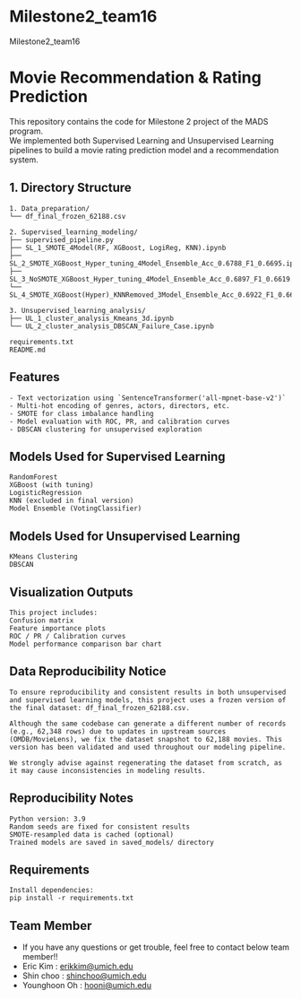# Milestone2_team16
Milestone2_team16


# Movie Recommendation & Rating Prediction

This repository contains the code for Milestone 2 project of the MADS program.  
We implemented both Supervised Learning and Unsupervised Learning pipelines to build a movie rating prediction model and a recommendation system.

## 1. Directory Structure
```
1. Data_preparation/
└── df_final_frozen_62188.csv

2. Supervised_learning_modeling/
├── supervised_pipeline.py
├── SL_1_SMOTE_4Model(RF, XGBoost, LogiReg, KNN).ipynb
├── SL_2_SMOTE_XGBoost_Hyper_tuning_4Model_Ensemble_Acc_0.6788_F1_0.6695.ipynb
├── SL_3_NoSMOTE_XGBoost_Hyper_tuning_4Model_Ensemble_Acc_0.6897_F1_0.6619.ipynb
└── SL_4_SMOTE_XGBoost(Hyper)_KNNRemoved_3Model_Ensemble_Acc_0.6922_F1_0.6677.ipynb

3. Unsupervised_learning_analysis/
├── UL_1_cluster_analysis_Kmeans_3d.ipynb
└── UL_2_cluster_analysis_DBSCAN_Failure_Case.ipynb

requirements.txt
README.md
```

## Features
```
- Text vectorization using `SentenceTransformer('all-mpnet-base-v2')`
- Multi-hot encoding of genres, actors, directors, etc.
- SMOTE for class imbalance handling
- Model evaluation with ROC, PR, and calibration curves
- DBSCAN clustering for unsupervised exploration
```

## Models Used for Supervised Learning
```
RandomForest
XGBoost (with tuning)
LogisticRegression
KNN (excluded in final version)
Model Ensemble (VotingClassifier)
```

## Models Used for Unsupervised Learning
```
KMeans Clustering
DBSCAN
```

## Visualization Outputs
```
This project includes:
Confusion matrix
Feature importance plots
ROC / PR / Calibration curves
Model performance comparison bar chart
```

## Data Reproducibility Notice
```
To ensure reproducibility and consistent results in both unsupervised and supervised learning models, this project uses a frozen version of the final dataset: df_final_frozen_62188.csv.

Although the same codebase can generate a different number of records (e.g., 62,348 rows) due to updates in upstream sources (OMDB/MovieLens), we fix the dataset snapshot to 62,188 movies. This version has been validated and used throughout our modeling pipeline.

We strongly advise against regenerating the dataset from scratch, as it may cause inconsistencies in modeling results.
```

## Reproducibility Notes
```
Python version: 3.9
Random seeds are fixed for consistent results
SMOTE-resampled data is cached (optional)
Trained models are saved in saved_models/ directory
```

## Requirements
```
Install dependencies:
pip install -r requirements.txt
```


## Team Member
- If you have any questions or get trouble, feel free to contact below team member!!
- Eric Kim : erikkim@umich.edu
- Shin choo : shinchoo@umich.edu
- Younghoon Oh : hooni@umich.edu
